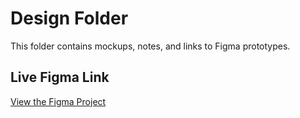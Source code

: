 # Design Folder
This folder contains mockups, notes, and links to Figma prototypes.  

## Live Figma Link
[View the Figma Project](https://www.figma.com/your-link-here)  
